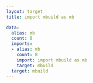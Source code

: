 ```yaml
---
layout: target
title: import mbuild as mb

data:
  alias: mb
  count: 8
  imports:
  - alias: mb
    count: 8
    import: import mbuild as mb
    target: mbuild
  target: mbuild
---
```

